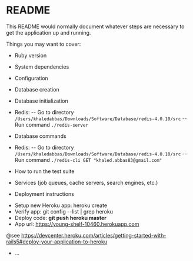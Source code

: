 # README

This README would normally document whatever steps are necessary to get the
application up and running.

Things you may want to cover:

* Ruby version

* System dependencies

* Configuration

* Database creation

* Database initialization

- Redis:
-- Go to directory `/Users/khaledabbas/Downloads/Software/Database/redis-4.0.10/src`
-- Run command `./redis-server`

* Database commands

- Redis:
-- Go to directory `/Users/khaledabbas/Downloads/Software/Database/redis-4.0.10/src`
-- Run command `./redis-cli GET "khaled.abbas83@gmail.com"`

* How to run the test suite

* Services (job queues, cache servers, search engines, etc.)

* Deployment instructions

- Setup new Heroku app: heroku create
- Verify app: git config --list | grep heroku
- Deploy code: **git push heroku master**
- App url: https://young-shelf-10460.herokuapp.com

@see https://devcenter.heroku.com/articles/getting-started-with-rails5#deploy-your-application-to-heroku

* ...
